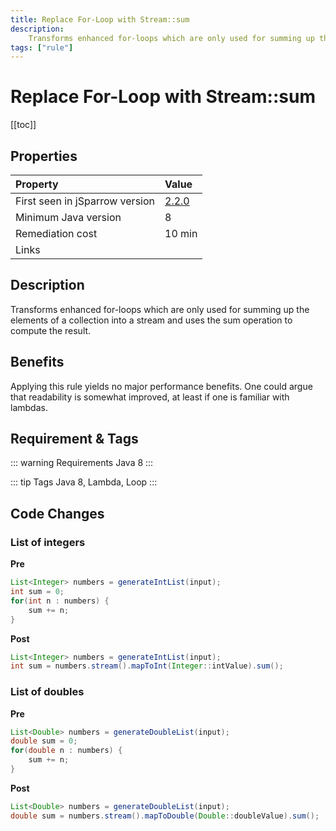 ```yaml
---
title: Replace For-Loop with Stream::sum
description:
    Transforms enhanced for-loops which are only used for summing up the elements of a collection to a `Stream::sum` invocation.
tags: ["rule"]
---
```


# Replace For-Loop with Stream::sum

[[toc]]

## Properties

| Property                        | Value |
|:------------------------------- |:----- |
| First seen in jSparrow version  | [2.2.0](/eclipse/release-notes.html#_2-2-0) |
| Minimum Java version            | 8     |
| Remediation cost                | 10 min |
| Links                           |       |

## Description
Transforms enhanced for-loops which are only used for summing up the elements of a collection into a stream and uses the sum operation to compute the result.

## Benefits

Applying this rule yields no major performance benefits. One could argue that readability is somewhat improved, at least if one is familiar with lambdas.

## Requirement & Tags

::: warning Requirements
Java 8
:::

::: tip Tags
Java 8, Lambda, Loop
:::

## Code Changes

### List of integers
__Pre__
```java
List<Integer> numbers = generateIntList(input);
int sum = 0;
for(int n : numbers) {
    sum += n;
}
```

__Post__
```java
List<Integer> numbers = generateIntList(input);
int sum = numbers.stream().mapToInt(Integer::intValue).sum();
```

### List of doubles
__Pre__
```java
List<Double> numbers = generateDoubleList(input);
double sum = 0;
for(double n : numbers) {
    sum += n;
}
```

__Post__
```java
List<Double> numbers = generateDoubleList(input);
double sum = numbers.stream().mapToDouble(Double::doubleValue).sum();
```
